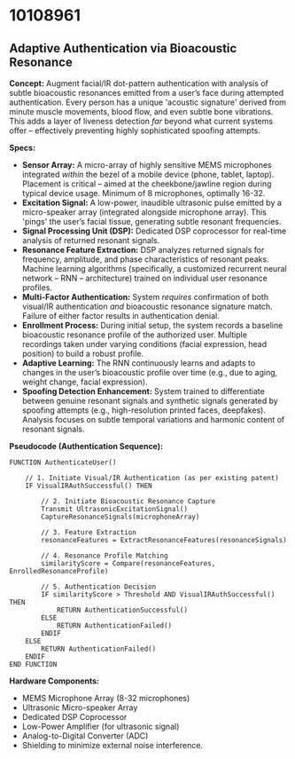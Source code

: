 # 10108961

## Adaptive Authentication via Bioacoustic Resonance

**Concept:** Augment facial/IR dot-pattern authentication with analysis of subtle bioacoustic resonances emitted from a user’s face during attempted authentication. Every person has a unique 'acoustic signature' derived from minute muscle movements, blood flow, and even subtle bone vibrations. This adds a layer of liveness detection *far* beyond what current systems offer – effectively preventing highly sophisticated spoofing attempts.

**Specs:**

*   **Sensor Array:** A micro-array of highly sensitive MEMS microphones integrated *within* the bezel of a mobile device (phone, tablet, laptop).  Placement is critical – aimed at the cheekbone/jawline region during typical device usage. Minimum of 8 microphones, optimally 16-32.
*   **Excitation Signal:** A low-power, inaudible ultrasonic pulse emitted by a micro-speaker array (integrated alongside microphone array). This 'pings' the user’s facial tissue, generating subtle resonant frequencies.
*   **Signal Processing Unit (DSP):** Dedicated DSP coprocessor for real-time analysis of returned resonant signals.
*   **Resonance Feature Extraction:** DSP analyzes returned signals for frequency, amplitude, and phase characteristics of resonant peaks.  Machine learning algorithms (specifically, a customized recurrent neural network – RNN – architecture) trained on individual user resonance profiles.
*   **Multi-Factor Authentication:** System *requires* confirmation of both visual/IR authentication *and* bioacoustic resonance signature match.  Failure of either factor results in authentication denial.
*   **Enrollment Process:** During initial setup, the system records a baseline bioacoustic resonance profile of the authorized user. Multiple recordings taken under varying conditions (facial expression, head position) to build a robust profile.
*   **Adaptive Learning:** The RNN continuously learns and adapts to changes in the user’s bioacoustic profile over time (e.g., due to aging, weight change, facial expression).
*   **Spoofing Detection Enhancement:** System trained to differentiate between genuine resonant signals and synthetic signals generated by spoofing attempts (e.g., high-resolution printed faces, deepfakes). Analysis focuses on subtle temporal variations and harmonic content of resonant signals.

**Pseudocode (Authentication Sequence):**

```
FUNCTION AuthenticateUser()

    // 1. Initiate Visual/IR Authentication (as per existing patent)
    IF VisualIRAuthSuccessful() THEN

        // 2. Initiate Bioacoustic Resonance Capture
        Transmit UltrasonicExcitationSignal()
        CaptureResonanceSignals(microphoneArray)

        // 3. Feature Extraction
        resonanceFeatures = ExtractResonanceFeatures(resonanceSignals)

        // 4. Resonance Profile Matching
        similarityScore = Compare(resonanceFeatures, EnrolledResonanceProfile)

        // 5. Authentication Decision
        IF similarityScore > Threshold AND VisualIRAuthSuccessful() THEN
            RETURN AuthenticationSuccessful()
        ELSE
            RETURN AuthenticationFailed()
        ENDIF
    ELSE
        RETURN AuthenticationFailed()
    ENDIF
END FUNCTION
```

**Hardware Components:**

*   MEMS Microphone Array (8-32 microphones)
*   Ultrasonic Micro-speaker Array
*   Dedicated DSP Coprocessor
*   Low-Power Amplifier (for ultrasonic signal)
*   Analog-to-Digital Converter (ADC)
*   Shielding to minimize external noise interference.
